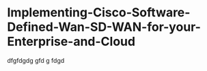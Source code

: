 # Implementing-Cisco-Software-Defined-Wan-SD-WAN-for-your-Enterprise-and-Cloud

dfgfdgdg
gfd
g
fdgd
